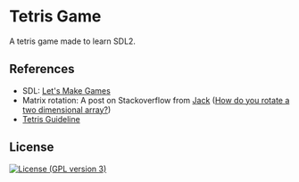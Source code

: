 # Tetris Game

A tetris game made to learn SDL2.

## References
* SDL: [Let's Make Games](https://www.youtube.com/channel/UCAM9ZPgEIdeHAsmG50wqL1g)
* Matrix rotation: A post on Stackoverflow from [Jack](https://stackoverflow.com/users/828547/jack) ([How do you rotate a two dimensional array?](https://stackoverflow.com/a/35438327))
* [Tetris Guideline](https://tetris.wiki/Tetris_Guideline)


## License

[![License (GPL version 3)](https://img.shields.io/badge/License-GNU%20GPL%20version%203%20-yellow.svg)](http://opensource.org/licenses/GPL-3.0)